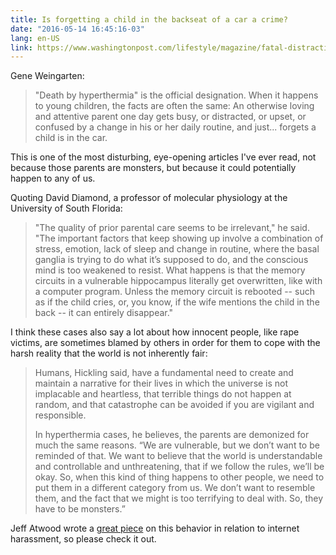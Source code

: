 ```yaml
---
title: Is forgetting a child in the backseat of a car a crime?
date: "2016-05-14 16:45:16-03"
lang: en-US
link: https://www.washingtonpost.com/lifestyle/magazine/fatal-distraction-forgetting-a-child-in-thebackseat-of-a-car-is-a-horrifying-mistake-is-it-a-crime/2014/06/16/8ae0fe3a-f580-11e3-a3a5-42be35962a52_story.html
---
```


Gene Weingarten:

> "Death by hyperthermia" is the official designation. When it happens to young children, the facts are often the same: An otherwise loving and attentive parent one day gets busy, or distracted, or upset, or confused by a change in his or her daily routine, and just... forgets a child is in the car.

This is one of the most disturbing, eye-opening articles I've ever read, not because those parents are monsters, but because it could potentially happen to any of us.

Quoting David Diamond, a professor of molecular physiology at the University of South Florida:

> "The quality of prior parental care seems to be irrelevant," he said. "The important factors that keep showing up involve a combination of stress, emotion, lack of sleep and change in routine, where the basal ganglia is trying to do what it’s supposed to do, and the conscious mind is too weakened to resist. What happens is that the memory circuits in a vulnerable hippocampus literally get overwritten, like with a computer program. Unless the memory circuit is rebooted -- such as if the child cries, or, you know, if the wife mentions the child in the back -- it can entirely disappear."

I think these cases also say a lot about how innocent people, like rape victims, are sometimes blamed by others in order for them to cope with the harsh reality that the world is not inherently fair:

> Humans, Hickling said, have a fundamental need to create and maintain a narrative for their lives in which the universe is not implacable and heartless, that terrible things do not happen at random, and that catastrophe can be avoided if you are vigilant and responsible.
>
> In hyperthermia cases, he believes, the parents are demonized for much the same reasons. “We are vulnerable, but we don’t want to be reminded of that. We want to believe that the world is understandable and controllable and unthreatening, that if we follow the rules, we’ll be okay. So, when this kind of thing happens to other people, we need to put them in a different category from us. We don’t want to resemble them, and the fact that we might is too terrifying to deal with. So, they have to be monsters.”

Jeff Atwood wrote a [great piece](http://blog.codinghorror.com/they-have-to-be-monsters/) on this behavior in relation to internet harassment, so please check it out.
